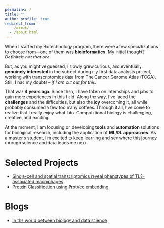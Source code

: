 ```yaml
---
permalink: /
title: ""
author_profile: true
redirect_from: 
  - /about/
  - /about.html
---
```


When I started my Biotechnology program, there were a few specializations to choose from—one of them was **bioinformatics**. My initial thought? *Definitely not that one.*

But, as you might’ve guessed, I slowly grew curious, and eventually **genuinely interested**  in the subject during my first data analysis project, working with transcriptomics data from The Cancer Genome Atlas (TCGA). Still, I had my doubts – *if I am cut out for thi*s. 

That was **4 years ago**. Since then, I have taken on internships and jobs to gain more experiences in this field. Along the way, I’ve faced the **challenges** and the difficulties, but also the **joy** overcoming it, all while probably consumed a few too many coffees. Through it all, I’ve come to realize that I really enjoy what I do. Computational biology is challenging, creative, and exciting. 

At the moment, I am focusing on developing **tools** and **automation** solutions for biological research, including the application of **ML/DL approaches**. As a master's student, I'm excited to keep learning and see where this journey through science and data leads me next.



Selected Projects
======
- [Single-cell and spatial transcriptomics reveal phenotypes of TLS-associated macrophages](https://github.com/linhtrinh213/single_cell_spatial_TLS_Macrophage-)
- [Protein Classification using ProtVec embedding](https://github.com/linhtrinh213/Protein-Classification-using-ProtVec-embedding)

Blogs
======
- [In the world between biology and data science](blog_bio_datascience.md)


